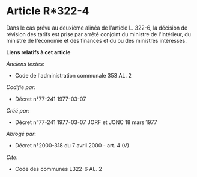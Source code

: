 # Article R*322-4

Dans le cas prévu au deuxième alinéa de l'article L. 322-6, la décision de révision des tarifs est prise par arrêté conjoint
du ministre de l'intérieur, du ministre de l'économie et des finances et du ou des ministres intéressés.

**Liens relatifs à cet article**

_Anciens textes_:

  - Code de l'administration communale 353 AL. 2

_Codifié par_:

  - Décret n°77-241 1977-03-07

_Créé par_:

  - Décret n°77-241 1977-03-07 JORF et JONC 18 mars 1977

_Abrogé par_:

  - Décret n°2000-318 du 7 avril 2000 - art. 4 (V)

_Cite_:

  - Code des communes L322-6 AL. 2
